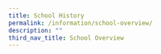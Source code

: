 ```yaml
---
title: School History
permalink: /information/school-overview/
description: ""
third_nav_title: School Overview
---
```

